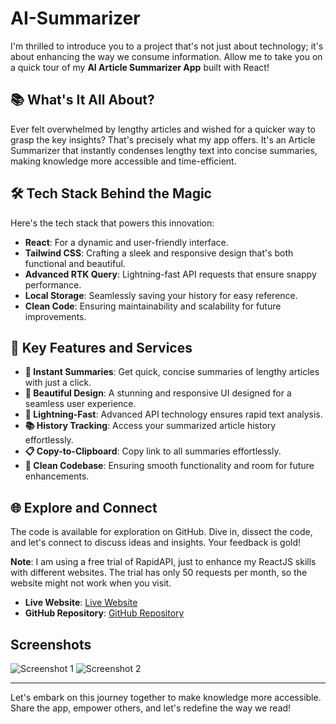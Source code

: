 # AI-Summarizer
I'm thrilled to introduce you to a project that's not just about technology; it's about enhancing the way we consume information. Allow me to take you on a quick tour of my **AI Article Summarizer App** built with React!

## 📚 What's It All About?

Ever felt overwhelmed by lengthy articles and wished for a quicker way to grasp the key insights? That's precisely what my app offers. It's an Article Summarizer that instantly condenses lengthy text into concise summaries, making knowledge more accessible and time-efficient.

## 🛠️ Tech Stack Behind the Magic

Here's the tech stack that powers this innovation:

- **React**: For a dynamic and user-friendly interface.
- **Tailwind CSS**: Crafting a sleek and responsive design that's both functional and beautiful.
- **Advanced RTK Query**: Lightning-fast API requests that ensure snappy performance.
- **Local Storage**: Seamlessly saving your history for easy reference.
- **Clean Code**: Ensuring maintainability and scalability for future improvements.

## 🌟 Key Features and Services

- **📖 Instant Summaries**: Get quick, concise summaries of lengthy articles with just a click.
- **🎨 Beautiful Design**: A stunning and responsive UI designed for a seamless user experience.
- **🚀 Lightning-Fast**: Advanced API technology ensures rapid text analysis.
- **📚 History Tracking**: Access your summarized article history effortlessly.
- **📋 Copy-to-Clipboard**: Copy link to all summaries effortlessly.
- **🧹 Clean Codebase**: Ensuring smooth functionality and room for future enhancements.

## 🌐 Explore and Connect

The code is available for exploration on GitHub. Dive in, dissect the code, and let's connect to discuss ideas and insights. Your feedback is gold!

**Note**: I am using a free trial of RapidAPI, just to enhance my ReactJS skills with different websites. The trial has only 50 requests per month, so the website might not work when you visit.

- **Live Website**: [Live Website](https://super-cajeta-ca0594.netlify.app/)
- **GitHub Repository**: [GitHub Repository](https://github.com/tanishq-2003/AI-Summarizer)

## Screenshots

![Screenshot 1](![1](https://github.com/user-attachments/assets/7f814964-5944-4277-83fe-9506bbd6670c))
![Screenshot 2](screenshots/2.jpeg)

---

Let's embark on this journey together to make knowledge more accessible. Share the app, empower others, and let's redefine the way we read!

